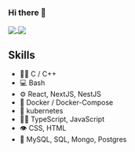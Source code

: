 ### Hi there 👋
<!--
[![42 Profile Card](https://1337-readme.vercel.app/api/profile?cursus=42cursus&dark=true&login=ayennoui)](https://github.com/mohouyizme/1337-readme)
-->
<a href="https://github.com/estarossa0?tab=repositories">
  <img align="center" src="https://github-readme-stats.vercel.app/api/top-langs/?username=LayeredChoas&theme=dark"/>
</a>
<a href="https://github.com/estarossa0?tab=repositories">
 <img align="center" src="https://github-readme-stats.vercel.app/api?username=LayeredChoas&line_height=40&show_icons=true&theme=dark">
</a>

## Skills
- 👨‍💻 C / C++
- 💻 Bash
- ⚙️ React, NextJS, NestJS
- 🐳 Docker / Docker-Compose
- 🌌 kubernetes
- 👨‍💻 TypeScript, JavaScript
- 👁️ CSS, HTML
- 💽 MySQL, SQL, Mongo, Postgres

<!--
**LayeredChoas/LayeredChoas** is a ✨ _special_ ✨ repository because its `README.md` (this file) appears on your GitHub profile.

Here are some ideas to get you started:

- 🔭 I’m currently working on ...
- 🌱 I’m currently learning ...
- 👯 I’m looking to collaborate on ...
- 🤔 I’m looking for help with ...
- 💬 Ask me about ...
- 📫 How to reach me: ...
- 😄 Pronouns: ...
- ⚡ Fun fact: ...
-->
